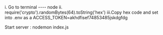 <!-- JWT: -->
i.  Go to terminal ---- node
ii. require('crypto').randomBytes(64).toString('hex')
iii.Copy hex code and set into .env as a ACCESS_TOKEN=akhdfisef74853485jskdgfdg



Start server : nodemon index.js



